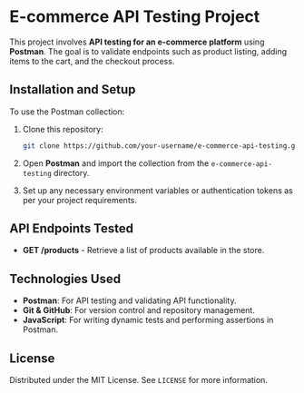 # E-commerce API Testing Project

This project involves **API testing for an e-commerce platform** using **Postman**. The goal is to validate endpoints such as product listing, adding items to the cart, and the checkout process.

## Installation and Setup

To use the Postman collection:

1. Clone this repository:
    ```bash
    git clone https://github.com/your-username/e-commerce-api-testing.git
    ```

2. Open **Postman** and import the collection from the `e-commerce-api-testing` directory.
3. Set up any necessary environment variables or authentication tokens as per your project requirements.

## API Endpoints Tested

- **GET /products** - Retrieve a list of products available in the store.

## Technologies Used

- **Postman**: For API testing and validating API functionality.
- **Git & GitHub**: For version control and repository management.
- **JavaScript**: For writing dynamic tests and performing assertions in Postman.

## License

Distributed under the MIT License. See `LICENSE` for more information.


